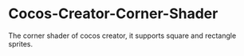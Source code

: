 # Cocos-Creator-Corner-Shader
The corner shader of cocos creator, it supports square and rectangle sprites.
